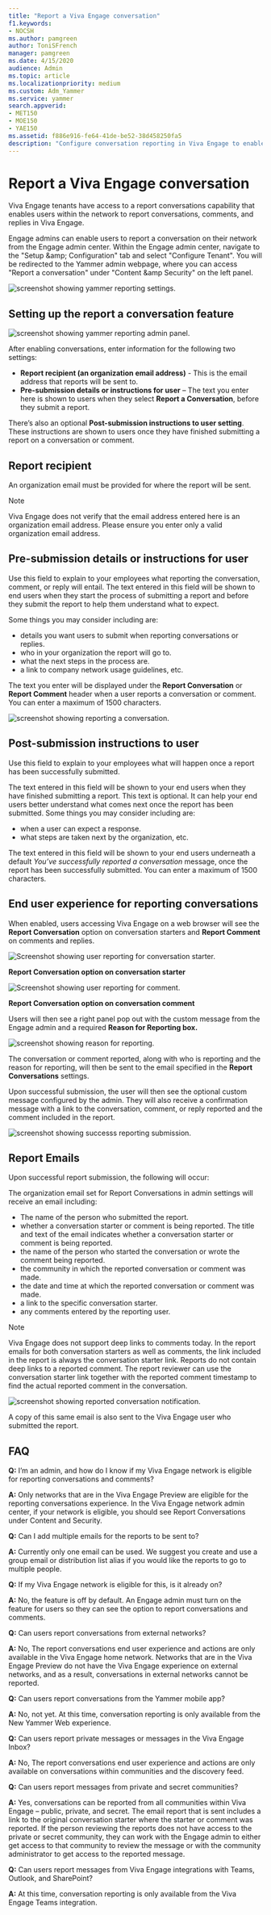 ```yaml
---
title: "Report a Viva Engage conversation"
f1.keywords:
- NOCSH
ms.author: pamgreen
author: ToniSFrench
manager: pamgreen
ms.date: 4/15/2020
audience: Admin
ms.topic: article
ms.localizationpriority: medium
ms.custom: Adm_Yammer
ms.service: yammer
search.appverid:
- MET150
- MOE150
- YAE150
ms.assetid: f886e916-fe64-41de-be52-38d458250fa5
description: "Configure conversation reporting in Viva Engage to enable people to report conversation starter posts and comments that do not follow guidelines or policies."
---
```


# Report a Viva Engage conversation

 Viva Engage tenants have access to a report conversations capability that enables users within the network to report conversations, comments, and replies in Viva Engage.

 Engage admins can enable users to report a conversation on their network from the Engage admin center. Within the Engage admin center, navigate to the "Setup \&amp; Configuration" tab and select "Configure Tenant". You will be redirected to the Yammer admin webpage, where you can access "Report a conversation" under "Content &amp Security" on the left panel.

![screenshot showing yammer reporting settings.](../media/yammer-conversations-admin-reportconversations.png)

## Setting up the report a conversation feature

![screenshot showing yammer reporting admin panel.](../media/yammer-conversations-fulladmin-panel.png)

After enabling conversations, enter information for the following two settings:

- **Report recipient (an organization email address)** - This is the email address that reports will be sent to.
- **Pre-submission details or instructions for user** – The text you enter here is shown to users when they select **Report a Conversation**, before they submit a report.

There’s also an optional **Post-submission instructions to user setting**. These instructions are shown to users once they have finished submitting a report on a conversation or comment.

## Report recipient

An organization email must be provided for where the report will be sent.

> [!NOTE]
> Viva Engage does not verify that the email address entered here is an organization email address. Please ensure you enter only a valid organization email address.

## Pre-submission details or instructions for user

Use this field to explain to your employees what reporting the conversation, comment, or reply will entail. The text entered in this field will be shown to end users when they start the process of submitting a report and before they submit the report to help them understand what to expect.

Some things you may consider including are:

- details you want users to submit when reporting conversations or replies.
- who in your organization the report will go to.
- what the next steps in the process are.
- a link to company network usage guidelines, etc.

The text you enter will be displayed under the **Report Conversation** or **Report Comment** header when a user reports a conversation or comment. You can enter a maximum of 1500 characters.

![screenshot showing reporting a conversation.](../media/yammer-conversations-report-comment.png)

## Post-submission instructions to user

Use this field to explain to your employees what will happen once a report has been successfully submitted.

The text entered in this field will be shown to your end users when they have finished submitting a report. This text is optional. It can help your end users better understand what comes next once the report has been submitted. Some things you may consider including are:

- when a user can expect a response.
- what steps are taken next by the organization, etc.

The text entered in this field will be shown to your end users underneath a default *You’ve successfully reported a conversation* message, once the report has been successfully submitted. You can enter a maximum of 1500 characters.

## End user experience for reporting conversations

When enabled, users accessing Viva Engage on a web browser will see the **Report Conversation** option on conversation starters and **Report Comment** on comments and replies.

![Screenshot showing user reporting for conversation starter.](../media/yammer-conversations-report-dropdown.png)

**Report Conversation option on conversation starter**


![Screenshot showing user reporting for comment.](../media/yammer-conversations-report-comment-dropdown.png)

**Report Conversation option on conversation comment**

Users will then see a right panel pop out with the custom message from the Engage admin and a required **Reason for Reporting box.**

![screenshot showing reason for reporting.](../media/yammer-conversations-report-comment.png)

The conversation or comment reported, along with who is reporting and the reason for reporting, will then be sent to the email specified in the **Report Conversations** settings.

Upon successful submission, the user will then see the optional custom message configured by the admin. They will also receive a confirmation message with a link to the conversation, comment, or reply reported and the comment included in the report.

![screenshot showing successs reporting submission.](../media/yammer-conversations-report-submitted-panel-closeup.png)

## Report Emails

Upon successful report submission, the following will occur:

The organization email set for Report Conversations in admin settings will receive an email including: 
- The name of the person who submitted the report.
- whether a conversation starter or comment is being reported. The title and text of the email indicates whether a conversation starter or comment is being reported.
- the name of the person who started the conversation or wrote the comment being reported.
- the community in which the reported conversation or comment was made.
- the date and time at which the reported conversation or comment was made. 
- a link to the specific conversation starter.
- any comments entered by the reporting user.

> [!NOTE]
> Viva Engage does not support deep links to comments today. In the report emails for both conversation starters as well as comments, the link included in the report is always the conversation starter link. Reports do not contain deep links to a reported comment. The report reviewer can use the conversation starter link together with the reported comment timestamp to find the actual reported comment in the conversation.

![screenshot showing reported conversation notification.](../media/yammer-conversaton-reportcomments-email.png)

A copy of this same email is also sent to the Viva Engage user who submitted the report.

## FAQ

**Q:** I’m an admin, and how do I know if my Viva Engage network is eligible for reporting conversations and comments?

**A:** Only networks that are in the Viva Engage Preview are eligible for the reporting conversations experience. In the Viva Engage network admin center, if your network is eligible, you should see Report Conversations under Content and Security.

**Q:** Can I add multiple emails for the reports to be sent to?

**A:** Currently only one email can be used. We suggest you create and use a group email or distribution list alias if you would like the reports to go to multiple people.

**Q:** If my Viva Engage network is eligible for this, is it already on?

**A:** No, the feature is off by default. An Engage admin must turn on the feature for users so they can see the option to report conversations and comments.

**Q:** Can users report conversations from external networks?

**A:** No, The report conversations end user experience and actions are only available in the Viva Engage home network. Networks that are in the Viva Engage Preview do not have the Viva Engage experience on external networks, and as a result, conversations in external networks cannot be reported.

**Q:** Can users report conversations from the Yammer mobile app?

**A:** No, not yet. At this time, conversation reporting is only available from the New Yammer Web experience.

**Q:** Can users report private messages or messages in the Viva Engage Inbox?

**A:** No, The report conversations end user experience and actions are only available on conversations within communities and the discovery feed.

**Q:** Can users report messages from private and secret communities?

**A:** Yes, conversations can be reported from all communities within Viva Engage – public, private, and secret. The email report that is sent includes a link to the original conversation starter where the starter or comment was reported. If the person reviewing the reports does not have access to the private or secret community, they can work with the Engage admin to either get access to that community to review the message or with the community administrator to get access to the reported message.

**Q:** Can users report messages from Viva Engage integrations with Teams, Outlook, and SharePoint?

**A:** At this time, conversation reporting is only available from the Viva Engage Teams integration.
